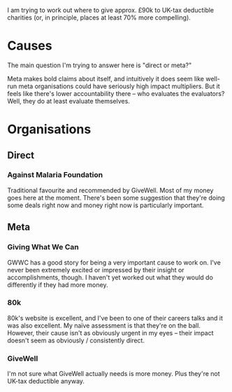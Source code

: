 I am trying to work out where to give approx. £90k to UK-tax deductible 
charities (or, in principle, places at least 70% more compelling).

# Causes

The main question I'm trying to answer here is "direct or meta?"

Meta makes bold claims about itself, and intuitively it does seem like 
well-run meta organisations could have seriously high impact 
multipliers. But it feels like there's lower accountability there – who 
evaluates the evaluators? Well, they do at least evaluate themselves.

# Organisations

## Direct

### Against Malaria Foundation

Traditional favourite and recommended by GiveWell. Most of my money goes 
here at the moment. There's been some suggestion that they're doing some 
deals right now and money right now is particularly important.

## Meta

### Giving What We Can

GWWC has a good story for being a very important cause to work on. I've 
never been extremely excited or impressed by their insight or 
accomplishments, though. I haven't yet worked out what they would do 
differently if they had more money.

### 80k

80k's website is excellent, and I've been to one of their careers talks 
and it was also excellent. My naïve assessment is that they're on the 
ball. However, their cause isn't as obviously urgent in my eyes – their 
impact doesn't seem as obviously / consistently direct.

### GiveWell

I'm not sure what GiveWell actually needs is more money. Plus they're 
not UK-tax deductible anyway.
